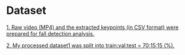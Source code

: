 # Dataset

[1. Raw video (MP4) and the extracted keypoints (in CSV format) were prepared for fall detection analysis.](https://www.kaggle.com/datasets/payutch/fall-video-dataset)

[2. My processed dataset1 was split into train:val:test = 70:15:15 (%).](https://kaggle.com/datasets/6e0c174777418da58bcdd22bbfe5f93c551fda84d13da7662320eef320c7ba84)
